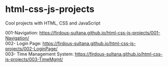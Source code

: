 # html-css-js-projects
Cool projects with HTML, CSS and JavaScript

001-Navigation: https://firdous-sultana.github.io/html-css-js-projects/001-Navigation/
<br>
002- Login Page: https://firdous-sultana.github.io/html-css-js-projects/002-LoginPage/
<br>
003- Time Management System: https://firdous-sultana.github.io/html-css-js-projects/003-TimeMgmt/
